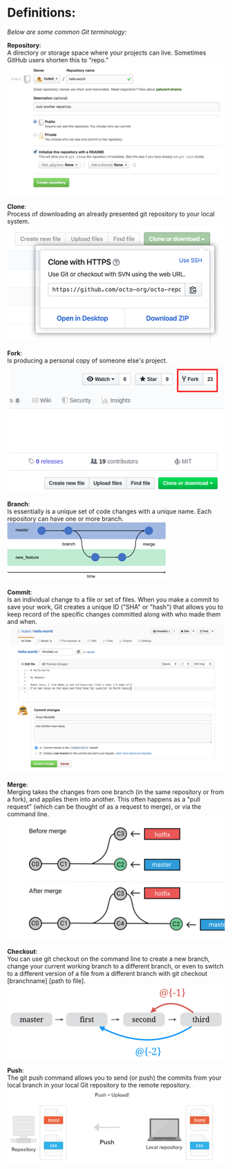 # Definitions:
*Below are some common Git terminology:*

**Repository**:<br>
A directory or storage space where your projects can live. Sometimes GitHub users shorten this to “repo.” 
![Repo example](./pictures/repo.png) 

**Clone**:<br>
Process of downloading an already presented git repository to your local system.
![Clone example](./pictures/Clone.png)

**Fork**:<br>
Is producing a personal copy of someone else's project.
![Fork example](./pictures/fork.png)

**Branch**:<br>
Is essentially is a unique set of code changes with a unique name. Each repository can have one or more branch.
![Branch example](./pictures/Branch.png)

**Commit**:<br>
Is an individual change to a file or set of files. When you make a commit to save your work, Git creates a unique ID ("SHA" or "hash") that allows you to keep record of the specific changes committed along with who made them and when.
![Commit example](./pictures/commit.png)

**Merge**:<br>
Merging takes the changes from one branch (in the same repository or from a fork), and applies them into another. This often happens as a "pull request" (which can be thought of as a request to merge), or via the command line.
![Merge example](./pictures/Merge.webp)

**Checkout**:<br>
You can use git checkout on the command line to create a new branch, change your current working branch to a different branch, or even to switch to a different version of a file from a different branch with git checkout [branchname]  [path to file].
![Checkout example](./pictures/checkout.jpg)

**Push**:<br>
The git push command allows you to send (or push) the commits from your local branch in your local Git repository to the remote repository.
![Commit example](./pictures/push.png)